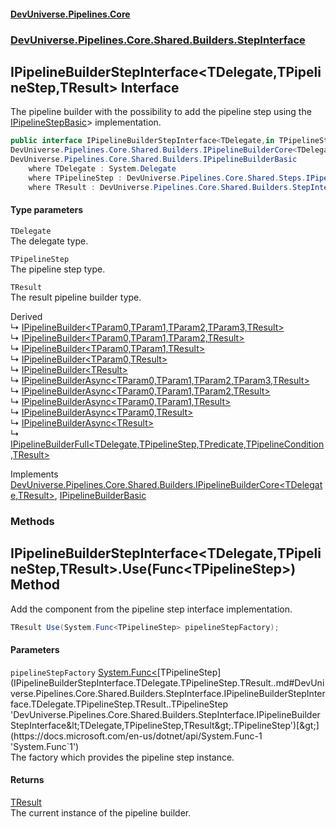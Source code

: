 #### [DevUniverse.Pipelines.Core](Pipelines.md 'Pipelines')
### [DevUniverse.Pipelines.Core.Shared.Builders.StepInterface](Pipelines.md#DevUniverse.Pipelines.Core.Shared.Builders.StepInterface 'DevUniverse.Pipelines.Core.Shared.Builders.StepInterface')
## IPipelineBuilderStepInterface&lt;TDelegate,TPipelineStep,TResult&gt; Interface
The pipeline builder with the possibility to add the pipeline step using the [IPipelineStepBasic](IPipelineStepBasic.md 'DevUniverse.Pipelines.Core.Shared.Steps.IPipelineStepBasic')> implementation.  
```csharp
public interface IPipelineBuilderStepInterface<TDelegate,in TPipelineStep,out TResult> :
DevUniverse.Pipelines.Core.Shared.Builders.IPipelineBuilderCore<TDelegate, TResult>,
DevUniverse.Pipelines.Core.Shared.Builders.IPipelineBuilderBasic
    where TDelegate : System.Delegate
    where TPipelineStep : DevUniverse.Pipelines.Core.Shared.Steps.IPipelineStepBasic
    where TResult : DevUniverse.Pipelines.Core.Shared.Builders.StepInterface.IPipelineBuilderStepInterface<TDelegate, TPipelineStep, TResult>
```
#### Type parameters
<a name='DevUniverse.Pipelines.Core.Shared.Builders.StepInterface.IPipelineBuilderStepInterface.TDelegate.TPipelineStep.TResult..TDelegate'></a>
`TDelegate`  
The delegate type.
  
<a name='DevUniverse.Pipelines.Core.Shared.Builders.StepInterface.IPipelineBuilderStepInterface.TDelegate.TPipelineStep.TResult..TPipelineStep'></a>
`TPipelineStep`  
The pipeline step type.
  
<a name='DevUniverse.Pipelines.Core.Shared.Builders.StepInterface.IPipelineBuilderStepInterface.TDelegate.TPipelineStep.TResult..TResult'></a>
`TResult`  
The result pipeline builder type.
  

Derived  
&#8627; [IPipelineBuilder&lt;TParam0,TParam1,TParam2,TParam3,TResult&gt;](IPipelineBuilder.TParam0.TParam1.TParam2.TParam3.TResult..md 'DevUniverse.Pipelines.Core.Builders.IPipelineBuilder&lt;TParam0,TParam1,TParam2,TParam3,TResult&gt;')  
&#8627; [IPipelineBuilder&lt;TParam0,TParam1,TParam2,TResult&gt;](IPipelineBuilder.TParam0.TParam1.TParam2.TResult..md 'DevUniverse.Pipelines.Core.Builders.IPipelineBuilder&lt;TParam0,TParam1,TParam2,TResult&gt;')  
&#8627; [IPipelineBuilder&lt;TParam0,TParam1,TResult&gt;](IPipelineBuilder.TParam0.TParam1.TResult..md 'DevUniverse.Pipelines.Core.Builders.IPipelineBuilder&lt;TParam0,TParam1,TResult&gt;')  
&#8627; [IPipelineBuilder&lt;TParam0,TResult&gt;](IPipelineBuilder.TParam0.TResult..md 'DevUniverse.Pipelines.Core.Builders.IPipelineBuilder&lt;TParam0,TResult&gt;')  
&#8627; [IPipelineBuilder&lt;TResult&gt;](IPipelineBuilder.TResult..md 'DevUniverse.Pipelines.Core.Builders.IPipelineBuilder&lt;TResult&gt;')  
&#8627; [IPipelineBuilderAsync&lt;TParam0,TParam1,TParam2,TParam3,TResult&gt;](IPipelineBuilderAsync.TParam0.TParam1.TParam2.TParam3.TResult..md 'DevUniverse.Pipelines.Core.Builders.IPipelineBuilderAsync&lt;TParam0,TParam1,TParam2,TParam3,TResult&gt;')  
&#8627; [IPipelineBuilderAsync&lt;TParam0,TParam1,TParam2,TResult&gt;](IPipelineBuilderAsync.TParam0.TParam1.TParam2.TResult..md 'DevUniverse.Pipelines.Core.Builders.IPipelineBuilderAsync&lt;TParam0,TParam1,TParam2,TResult&gt;')  
&#8627; [IPipelineBuilderAsync&lt;TParam0,TParam1,TResult&gt;](IPipelineBuilderAsync.TParam0.TParam1.TResult..md 'DevUniverse.Pipelines.Core.Builders.IPipelineBuilderAsync&lt;TParam0,TParam1,TResult&gt;')  
&#8627; [IPipelineBuilderAsync&lt;TParam0,TResult&gt;](IPipelineBuilderAsync.TParam0.TResult..md 'DevUniverse.Pipelines.Core.Builders.IPipelineBuilderAsync&lt;TParam0,TResult&gt;')  
&#8627; [IPipelineBuilderAsync&lt;TResult&gt;](IPipelineBuilderAsync.TResult..md 'DevUniverse.Pipelines.Core.Builders.IPipelineBuilderAsync&lt;TResult&gt;')  
&#8627; [IPipelineBuilderFull&lt;TDelegate,TPipelineStep,TPredicate,TPipelineCondition,TResult&gt;](IPipelineBuilderFull.TDelegate.TPipelineStep.TPredicate.TPipelineCondition.TResult..md 'DevUniverse.Pipelines.Core.Shared.Builders.IPipelineBuilderFull&lt;TDelegate,TPipelineStep,TPredicate,TPipelineCondition,TResult&gt;')  

Implements [DevUniverse.Pipelines.Core.Shared.Builders.IPipelineBuilderCore&lt;](IPipelineBuilderCore.TDelegate.TResult..md 'DevUniverse.Pipelines.Core.Shared.Builders.IPipelineBuilderCore&lt;TDelegate,TResult&gt;')[TDelegate](IPipelineBuilderStepInterface.TDelegate.TPipelineStep.TResult..md#DevUniverse.Pipelines.Core.Shared.Builders.StepInterface.IPipelineBuilderStepInterface.TDelegate.TPipelineStep.TResult..TDelegate 'DevUniverse.Pipelines.Core.Shared.Builders.StepInterface.IPipelineBuilderStepInterface&lt;TDelegate,TPipelineStep,TResult&gt;.TDelegate')[,](IPipelineBuilderCore.TDelegate.TResult..md 'DevUniverse.Pipelines.Core.Shared.Builders.IPipelineBuilderCore&lt;TDelegate,TResult&gt;')[TResult](IPipelineBuilderStepInterface.TDelegate.TPipelineStep.TResult..md#DevUniverse.Pipelines.Core.Shared.Builders.StepInterface.IPipelineBuilderStepInterface.TDelegate.TPipelineStep.TResult..TResult 'DevUniverse.Pipelines.Core.Shared.Builders.StepInterface.IPipelineBuilderStepInterface&lt;TDelegate,TPipelineStep,TResult&gt;.TResult')[&gt;](IPipelineBuilderCore.TDelegate.TResult..md 'DevUniverse.Pipelines.Core.Shared.Builders.IPipelineBuilderCore&lt;TDelegate,TResult&gt;'), [IPipelineBuilderBasic](IPipelineBuilderBasic.md 'DevUniverse.Pipelines.Core.Shared.Builders.IPipelineBuilderBasic')  
### Methods
<a name='DevUniverse.Pipelines.Core.Shared.Builders.StepInterface.IPipelineBuilderStepInterface.TDelegate.TPipelineStep.TResult..Use(System.Func.TPipelineStep.)'></a>
## IPipelineBuilderStepInterface&lt;TDelegate,TPipelineStep,TResult&gt;.Use(Func&lt;TPipelineStep&gt;) Method
Add the component from the pipeline step interface implementation.  
```csharp
TResult Use(System.Func<TPipelineStep> pipelineStepFactory);
```
#### Parameters
<a name='DevUniverse.Pipelines.Core.Shared.Builders.StepInterface.IPipelineBuilderStepInterface.TDelegate.TPipelineStep.TResult..Use(System.Func.TPipelineStep.).pipelineStepFactory'></a>
`pipelineStepFactory` [System.Func&lt;](https://docs.microsoft.com/en-us/dotnet/api/System.Func-1 'System.Func`1')[TPipelineStep](IPipelineBuilderStepInterface.TDelegate.TPipelineStep.TResult..md#DevUniverse.Pipelines.Core.Shared.Builders.StepInterface.IPipelineBuilderStepInterface.TDelegate.TPipelineStep.TResult..TPipelineStep 'DevUniverse.Pipelines.Core.Shared.Builders.StepInterface.IPipelineBuilderStepInterface&lt;TDelegate,TPipelineStep,TResult&gt;.TPipelineStep')[&gt;](https://docs.microsoft.com/en-us/dotnet/api/System.Func-1 'System.Func`1')  
The factory which provides the pipeline step instance.
  
#### Returns
[TResult](IPipelineBuilderStepInterface.TDelegate.TPipelineStep.TResult..md#DevUniverse.Pipelines.Core.Shared.Builders.StepInterface.IPipelineBuilderStepInterface.TDelegate.TPipelineStep.TResult..TResult 'DevUniverse.Pipelines.Core.Shared.Builders.StepInterface.IPipelineBuilderStepInterface&lt;TDelegate,TPipelineStep,TResult&gt;.TResult')  
The current instance of the pipeline builder.
  
